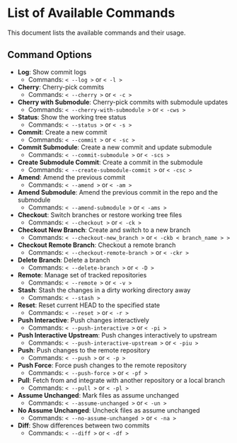 # List of Available Commands

This document lists the available commands and their usage.

## Command Options

-  **Log**: Show commit logs
    - Commands: `< --log >` or `< -l >`
-  **Cherry**: Cherry-pick commits
    - Commands: `< --cherry >` or `< -c >`
-  **Cherry with Submodule**: Cherry-pick commits with submodule updates
    - Commands: `< --cherry-with-submodule >` or `< -cws >`
-  **Status**: Show the working tree status
    - Commands: `< --status >` or `< -s >`
-  **Commit**: Create a new commit
    - Commands: `< --commit >` or `< -sc >`
-  **Commit Submodule**: Create a new commit and update submodule
    - Commands: `< --commit-submodule >` or `< -scs >`
-  **Create Submodule Commit**: Create a commit in the submodule
    - Commands: `< --create-submodule-commit >` or `< -csc >`
-  **Amend**: Amend the previous commit
    - Commands: `< --amend >` or `< -am >`
-  **Amend Submodule**: Amend the previous commit in the repo and the submodule
    - Commands: `< --amend-submodule >` or `< -ams >`
-  **Checkout**: Switch branches or restore working tree files
    - Commands: `< --checkout >` or `< -ck >`
-  **Checkout New Branch**: Create and switch to a new branch
    - Commands: `< --checkout-new_branch >` or `< -ckb < branch_name > >`
-  **Checkout Remote Branch**: Checkout a remote branch
    - Commands: `< --checkout-remote-branch >` or `< -ckr >`
-  **Delete Branch**: Delete a branch
    - Commands: `< --delete-branch >` or `< -D >`
-  **Remote**: Manage set of tracked repositories
    - Commands: `< --remote >` or `< -v >`
-  **Stash**: Stash the changes in a dirty working directory away
    - Commands: `< --stash >`
-  **Reset**: Reset current HEAD to the specified state
    - Commands: `< --reset >` or `< -r >`
-  **Push Interactive**: Push changes interactively
    - Commands: `< --push-interactive >` or `< -pi >`
-  **Push Interactive Upstream**: Push changes interactively to upstream
    - Commands: `< --push-interactive-upstream >` or `< -piu >`
-  **Push**: Push changes to the remote repository
    - Commands: `< --push >` or `< -p >`
-  **Push Force**: Force push changes to the remote repository
    - Commands: `< --push-force >` or `< -pf >`
-  **Pull**: Fetch from and integrate with another repository or a local branch
    - Commands: `< --pull >` or `< -pl >`
-  **Assume Unchanged**: Mark files as assume unchanged
    - Commands: `< --assume-unchanged >` or `< -un >`
-  **No Assume Unchanged**: Uncheck files as assume unchanged
    - Commands: `< --no-assume-unchanged >` or `< -na >`
-  **Diff**: Show differences between two commits
    - Commands: `< --diff >` or `< -df >`
